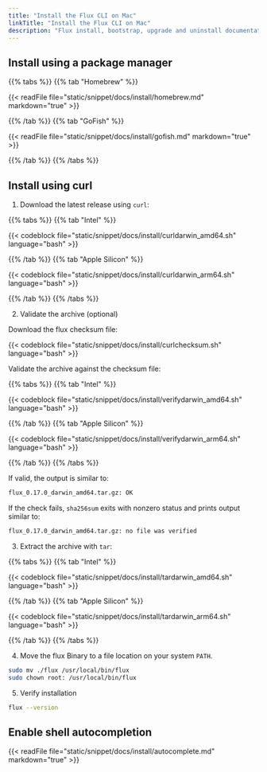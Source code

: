 ```yaml
---
title: "Install the Flux CLI on Mac"
linkTitle: "Install the Flux CLI on Mac"
description: "Flux install, bootstrap, upgrade and uninstall documentation."
---
```


## Install using a package manager

{{% tabs %}}
{{% tab "Homebrew" %}}

  {{< readFile file="static/snippet/docs/install/homebrew.md" markdown="true" >}}

{{% /tab %}}
{{% tab "GoFish" %}}

  {{< readFile file="static/snippet/docs/install/gofish.md" markdown="true" >}}

{{% /tab %}}
{{% /tabs %}}

## Install using curl

1. Download the latest release using ``curl``:

  {{% tabs %}}
  {{% tab "Intel" %}}

  {{< codeblock file="static/snippet/docs/install/curldarwin_amd64.sh" language="bash" >}}

  {{% /tab %}}
  {{% tab "Apple Silicon" %}}

  {{< codeblock file="static/snippet/docs/install/curldarwin_arm64.sh" language="bash" >}}

  {{% /tab %}}
  {{% /tabs %}}

2. Validate the archive (optional)

  Download the flux checksum file:

  {{< codeblock file="static/snippet/docs/install/curlchecksum.sh" language="bash" >}}

  Validate the archive against the checksum file:

  {{% tabs %}}
  {{% tab "Intel" %}}

  {{< codeblock file="static/snippet/docs/install/verifydarwin_amd64.sh" language="bash" >}}

  {{% /tab %}}
  {{% tab "Apple Silicon" %}}

  {{< codeblock file="static/snippet/docs/install/verifydarwin_arm64.sh" language="bash" >}}

  {{% /tab %}}
  {{% /tabs %}}

  If valid, the output is similar to:

  ```bash
  flux_0.17.0_darwin_amd64.tar.gz: OK
  ```

  If the check fails, ``sha256sum`` exits with nonzero status and prints output similar to:

  ```bash
  flux_0.17.0_darwin_amd64.tar.gz: no file was verified
  ```

3. Extract the archive with ``tar``:

  {{% tabs %}}
  {{% tab "Intel" %}}

  {{< codeblock file="static/snippet/docs/install/tardarwin_amd64.sh" language="bash" >}}

  {{% /tab %}}
  {{% tab "Apple Silicon" %}}

  {{< codeblock file="static/snippet/docs/install/tardarwin_arm64.sh" language="bash" >}}

  {{% /tab %}}
  {{% /tabs %}}

4. Move the flux Binary to a file location on your system ``PATH``.

  ```bash
  sudo mv ./flux /usr/local/bin/flux
  sudo chown root: /usr/local/bin/flux
  ```

5. Verify installation

  ```bash
  flux --version
  ```

## Enable shell autocompletion

{{< readFile file="static/snippet/docs/install/autocomplete.md" markdown="true" >}}
